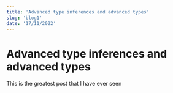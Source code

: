 ```yaml
---
title: 'Advanced type inferences and advanced types'
slug: 'blog1'
date: '17/11/2022'
---
```


# Advanced type inferences and advanced types

This is the greatest post that I have ever seen
